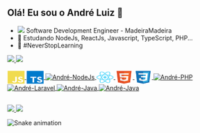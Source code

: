 ## Olá! Eu sou o André Luiz 👋

- <img height="14em" src="https://user-images.githubusercontent.com/51085904/145732783-9e2aedbd-18b9-4037-8e75-ce15645280fd.png"/> Software Development Engineer - MadeiraMadeira
- 📖 Estudando NodeJs, ReactJs, Javascript, TypeScript, PHP...
- 🚀 #NeverStopLearning

<div>
  <a href="https://github.com/andreluizmicro">
  <img height="180em" src="https://github-readme-stats.vercel.app/api?username=andreluizmicro&show_icons=true&theme=dark&include_all_commits=true&count_private=true"/>
  <img height="180em" src="https://github-readme-stats.vercel.app/api/top-langs/?username=andreluizmicro&layout=compact&langs_count=7&theme=dark"/>
</div>

<div style="display: inline_block"><br>
  <img align="center" alt="André-Js" height="30" width="40" src="https://raw.githubusercontent.com/devicons/devicon/master/icons/javascript/javascript-plain.svg">
  <img align="center" alt="André-Ts" height="30" width="40" src="https://raw.githubusercontent.com/devicons/devicon/master/icons/typescript/typescript-plain.svg">
  <img align="center" alt="André-NodeJs" height="40" width="50" src="https://cdn.jsdelivr.net/gh/devicons/devicon/icons/nodejs/nodejs-original.svg">
  <img align="center" alt="André-React" height="30" width="40" src="https://raw.githubusercontent.com/devicons/devicon/master/icons/react/react-original.svg">
  <img align="center" alt="André-HTML" height="30" width="40" src="https://raw.githubusercontent.com/devicons/devicon/master/icons/html5/html5-original.svg">
  <img align="center" alt="André-CSS" height="30" width="40" src="https://raw.githubusercontent.com/devicons/devicon/master/icons/css3/css3-original.svg">
  <img align="center" alt="André-PHP" height="70" width="70" src="https://cdn.jsdelivr.net/gh/devicons/devicon/icons/php/php-original.svg">
  <img align="center" alt="André-Laravel" height="45" width="45" src="https://cdn.jsdelivr.net/gh/devicons/devicon/icons/laravel/laravel-plain-wordmark.svg">
  <img align="center" alt="André-Java" height="70" width="70" src="https://cdn.jsdelivr.net/gh/devicons/devicon/icons/java/java-original.svg">
  <img align="center" alt="André-Java" height="70" width="70" src="https://cdn.jsdelivr.net/gh/devicons/devicon/icons/spring/spring-plain-wordmark.svg"> 
</div>
  
##
  
  <div> 
   
<a href="https://www.linkedin.com/in/andr%C3%A9-luiz-763062146/" target="_blank"><img src="https://img.shields.io/badge/-LinkedIn-%230077B5?style=for-the-badge&logo=linkedin&logoColor=white" target="_blank">
</a>
<a href = "mailto:andreluizmicro@gmail.com"><img src="https://img.shields.io/badge/-Gmail-%23333?style=for-the-badge&logo=gmail&logoColor=white" target="_blank"></a>
    
 
![Snake animation](https://github.com/andreluizmicro/andreluizmicro/blob/output/github-contribution-grid-snake.svg)
  
</div>
